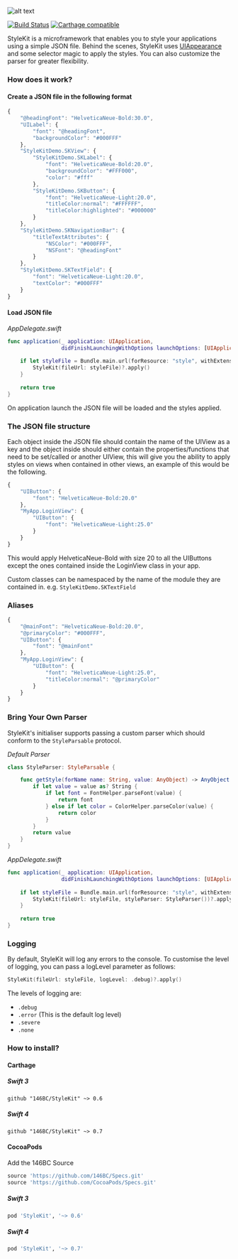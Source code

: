 ![alt text](https://i.imgur.com/IqDIU4q.png "StyleKit - A powerful & easy to use styling framework written in Swift")

[![Build Status](https://travis-ci.org/146BC/StyleKit.svg?branch=develop)](https://travis-ci.org/146BC/StyleKit) [![Carthage compatible](https://img.shields.io/badge/Carthage-compatible-4BC51D.svg?style=flat)](https://github.com/Carthage/Carthage)

StyleKit is a microframework that enables you to style your applications using a simple JSON file. Behind the scenes, StyleKit uses [UIAppearance](https://developer.apple.com/library/ios/documentation/UIKit/Reference/UIAppearance_Protocol/) and some selector magic to apply the styles. You can also customize the parser for greater flexibility.


### How does it work?

#### Create a JSON file in the following format

```js
{
	"@headingFont": "HelveticaNeue-Bold:30.0",
	"UILabel": {
		"font": "@headingFont",
		"backgroundColor": "#000FFF"
	},
	"StyleKitDemo.SKView": {
		"StyleKitDemo.SKLabel": {
			"font": "HelveticaNeue-Bold:20.0",
			"backgroundColor": "#FFF000",
			"color": "#fff"
		},
		"StyleKitDemo.SKButton": {
			"font": "HelveticaNeue-Light:20.0",
			"titleColor:normal": "#FFFFFF",
			"titleColor:highlighted": "#000000"
		}
	},
	"StyleKitDemo.SKNavigationBar": {
		"titleTextAttributes": {
			"NSColor": "#000FFF",
			"NSFont": "@headingFont"
		}
	},
	"StyleKitDemo.SKTextField": {
		"font": "HelveticaNeue-Light:20.0",
		"textColor": "#000FFF"
	}
}
```
#### Load JSON file

*AppDelegate.swift*

```swift
func application(_ application: UIApplication,
                 didFinishLaunchingWithOptions launchOptions: [UIApplicationLaunchOptionsKey: Any]?) -> Bool {
    
    if let styleFile = Bundle.main.url(forResource: "style", withExtension: "json") {
        StyleKit(fileUrl: styleFile)?.apply()
    }
    
    return true
}
```

On application launch the JSON file will be loaded and the styles applied.


### The JSON file structure

Each object inside the JSON file should contain the name of the UIView as a key and the object inside should either contain the properties/functions that need to be set/called or another UIView, this will give you the ability to apply styles on views when contained in other views, an example of this would be the following.

```js
{
	"UIButton": {
		"font": "HelveticaNeue-Bold:20.0"
	},
	"MyApp.LoginView": {
		"UIButton": {
			"font": "HelveticaNeue-Light:25.0"
		}
	}
}
```

This would apply HelveticaNeue-Bold with size 20 to all the UIButtons except the ones contained inside the LoginView class in your app.

Custom classes can be namespaced by the name of the module they are contained in. e.g. `StyleKitDemo.SKTextField`

### Aliases

```js
{
    "@mainFont": "HelveticaNeue-Bold:20.0",
    "@primaryColor": "#000FFF",
    "UIButton": {
        "font": "@mainFont"
    },
    "MyApp.LoginView": {
        "UIButton": {
            "font": "HelveticaNeue-Light:25.0",
            "titleColor:normal": "@primaryColor"
        }
    }
}
```

### Bring Your Own Parser

StyleKit's initialiser supports passing a custom parser which should conform to the `StyleParsable` protocol.

*Default Parser*

```swift
class StyleParser: StyleParsable {

    func getStyle(forName name: String, value: AnyObject) -> AnyObject { 
        if let value = value as? String {
            if let font = FontHelper.parseFont(value) {
                return font
            } else if let color = ColorHelper.parseColor(value) {
                return color
            }
        }
        return value
    }
}
```

*AppDelegate.swift*

```swift
func application(_ application: UIApplication,
                 didFinishLaunchingWithOptions launchOptions: [UIApplicationLaunchOptionsKey: Any]?) -> Bool {
    
    if let styleFile = Bundle.main.url(forResource: "style", withExtension: "json") {
        StyleKit(fileUrl: styleFile, styleParser: StyleParser())?.apply()
    }
    
    return true
}
```

### Logging

By default, StyleKit will log any errors to the console. To customise the level of logging, you can pass a logLevel parameter as follows:

```swift
StyleKit(fileUrl: styleFile, logLevel: .debug)?.apply()
```

The levels of logging are:

* ```.debug```
* ```.error``` (This is the default log level)
* ```.severe```
* ```.none```


### How to install?

#### Carthage

##### Swift 3

```ogdl
github "146BC/StyleKit" ~> 0.6
```
##### Swift 4

```ogdl
github "146BC/StyleKit" ~> 0.7
```

#### CocoaPods

Add the 146BC Source

```ruby
source 'https://github.com/146BC/Specs.git'
source 'https://github.com/CocoaPods/Specs.git'
```

##### Swift 3

```ruby
pod 'StyleKit', '~> 0.6'
```

##### Swift 4

```ruby
pod 'StyleKit', '~> 0.7'
```